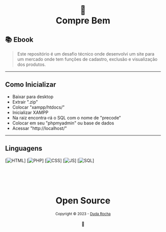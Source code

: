 <h1 align="center">
📄<br>Compre Bem
</h1>

## 📚 Ebook

> Este repositório é um desafio técnico onde desenvolvi um site para um mercado onde tem funções de cadastro, exclusão e visualização dos produtos. 

---

## Como Inicializar

- Baixar para desktop
- Extrair ".zip"
- Colocar "xampp/htdocs/"
- Inicializar XAMPP
- Na raiz encontra-rá o SQL com o nome de "precode"
- Colocar em seu "phpmyadmin" ou base de dados
- Acessar "http://localhost/"

---

## Linguagens

[![HTML](https://img.shields.io/badge/perfil%20-%23323330.svg?&style=for-the-badge&logo=perfil&logoColor=black&color=596CFF)]
[![PHP](https://img.shields.io/badge/repositório%20-%23323330.svg?&style=for-the-badge&logo=repositório&logoColor=black&color=cb0c9f)]
[![CSS](https://img.shields.io/badge/perfil%20-%23323330.svg?&style=for-the-badge&logo=perfil&logoColor=black&color=343a40)]
[![JS](https://img.shields.io/badge/repositório%20-%23323330.svg?&style=for-the-badge&logo=repositório&logoColor=black&color=0dcaf0)]
[![SQL](https://img.shields.io/badge/perfil%20-%23323330.svg?&style=for-the-badge&logo=perfil&logoColor=black&color=596CFF)]

<div align="center">
  <br/>
  <br/>
  <br/>
    <div>
      <h1>Open Source</h1>
      <sub>Copyright © 2023 - <a href="https://github.com/rdudarocha">Duda Rocha</sub></a>
    </div>
    <br/>
    💖
</div>

